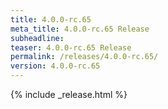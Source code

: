```yaml
---
title: 4.0.0-rc.65
meta_title: 4.0.0-rc.65 Release
subheadline: 
teaser: 4.0.0-rc.65 Release
permalink: /releases/4.0.0-rc.65/
version: 4.0.0-rc.65
---
```


{% include _release.html %}
